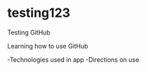 # testing123
Testing GitHub

Learning how to use GitHub


-Technologies used in app
-Directions on use
